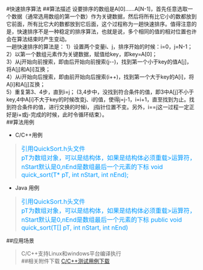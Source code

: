 #快速排序算法
##算法描述
设要排序的数组是A[0]……A[N-1]，首先任意选取一个数据（通常选用数组的第一个数）作为关键数据，然后将所有比它小的数都放到它前面，所有比它大的数都放到它后面，这个过程称为一趟快速排序。值得注意的是，快速排序不是一种稳定的排序算法，也就是说，多个相同的值的相对位置也许会在算法结束时产生变动。  
一趟快速排序的算法是：
1）设置两个变量i、j，排序开始的时候：i=0，j=N-1；  
2）以第一个数组元素作为关键数据，赋值给key，即key=A[0]；  
3）从j开始向前搜索，即由后开始向前搜索(j--)，找到第一个小于key的值A[j]，将A[j]和A[i]互换；  
4）从i开始向后搜索，即由前开始向后搜索(i++)，找到第一个大于key的A[i]，将A[i]和A[j]互换；  
5）重复第3、4步，直到i=j； (3,4步中，没找到符合条件的值，即3中A[j]不小于key,4中A[i]不大于key的时候改变j、i的值，使得j=j-1，i=i+1，直至找到为止。找到符合条件的值，进行交换的时候i， j指针位置不变。另外，i==j这一过程一定正好是i+或j-完成的时候，此时令循环结束）。  
##算法用例
* C/C++用例
><font color=#0099ff size=3>引用QuickSort.h头文件  
>pT为数组对象，可以是结构体，如果是结构体必须重载>运算符，nStart默认是0,nEnd是数组最后一个元素的下标
>void quick_sort(T* pT, int nStart, int nEnd);  
></font>    
* Java 用例  
><font color=#0099ff size=3>引用QuickSort.h头文件  
>pT为数组对象，可以是结构体，如果是结构体必须重载>运算符，nStart默认是0,nEnd是数组最后一个元素的下标
>public void quick_sort(T[] pT, int nStart, int nEnd)   
></font>  

##应用场景
>C/C++支持Linux和windows平台编译执行  
##相关附件下载
>[C/C++测试用例下载](../Code/QuickSort_C++.rar)  
